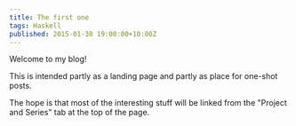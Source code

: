 ```yaml
---
title: The first one
tags: Haskell
published: 2015-01-30 19:00:00+10:00Z
---
```


Welcome to my blog!

This is intended partly as a landing page and partly as place for one-shot posts.

The hope is that most of the interesting stuff will be linked from the "Project and Series" tab at the top of the page.

